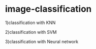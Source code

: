 # image-classification

1)classification with KNN

2)classification with SVM

3)classification with Neural network
